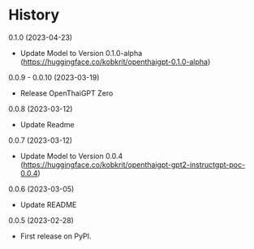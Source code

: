 # History

0.1.0 (2023-04-23)

* Update Model to Version 0.1.0-alpha (https://huggingface.co/kobkrit/openthaigpt-0.1.0-alpha)

0.0.9 - 0.0.10 (2023-03-19)

* Release OpenThaiGPT Zero

0.0.8 (2023-03-12)

* Update Readme

0.0.7 (2023-03-12)

* Update Model to Version 0.0.4 (https://huggingface.co/kobkrit/openthaigpt-gpt2-instructgpt-poc-0.0.4)

0.0.6 (2023-03-05)

* Update README

0.0.5 (2023-02-28)

* First release on PyPI.
